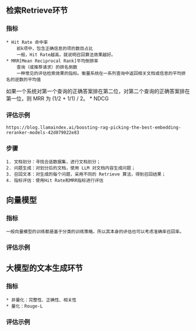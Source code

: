 ## 检索Retrieve环节
### 指标
	* Hit Rate 命中率
		前k项中，包含正确信息的项的数目占比
		一般，Hit Rate越高，就说明召回算法效果越好。
	* MRR[Mean Reciprocal Rank]平均倒排率
		查询（或推荐请求）的排名倒数
		一种常见的评估检索效果的指标。衡量系统在一系列查询中返回相关文档或信息的平均排名的逆数的平均值

如果一个系统对第一个查询的正确答案排在第二位，对第二个查询的正确答案排在第一位，则 MRR 为 (1/2 + 1/1) / 2。
	* NDCG
### 评估示例
	https://blog.llamaindex.ai/boosting-rag-picking-the-best-embedding-reranker-models-42d079022e83
### 步骤
	1. 文档划分：寻找合适数据集，进行文档划分；
	2. 问题生成：对划分后的文档，使用 LLM 对文档内容生成问题；
	3. 召回文本：对生成的每个问题，采用不同的 Retrieve 算法，得到召回结果；
	4. 指标评估：使用Hit Rate和MRR指标进行评估
## 向量模型
###  指标
	一般向量模型的训练都是基于分类的训练策略，所以其本身的评估也可以考虑准确率召回率。
### 评估示例
## 大模型的文本生成环节
### 指标
	* 非量化：完整性、正确性、相关性
	* 量化：Rouge-L
### 评估示例
